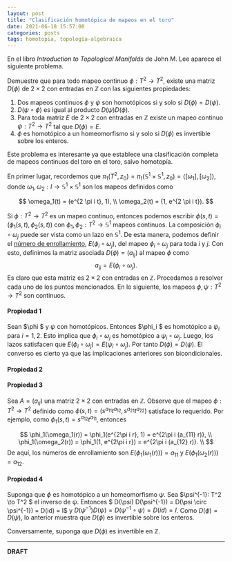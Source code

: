 ```yaml
---
layout: post
title: "Clasificación homotópica de mapeos en el toro"
date: 2021-06-18 15:57:00
categories: posts
tags: homotopia, topología-algebraica
---
```


En el libro *Introduction to Topological Manifolds* de John M. Lee aparece el siguiente problema.

Demuestre que para todo mapeo continuo $\phi: T^2 \to T^2$, existe una matriz $D(\phi)$ de $2 \times 2$ con entradas en $\mathbb Z$ con las siguientes propiedades:

1. Dos mapeos continuos $\phi$ y $\psi$ son homotópicos si y solo si $D(\phi) = D(\psi)$.
2. $D(\psi \circ \phi)$ es igual al producto $D(\psi) D(\phi)$.
3. Para toda matriz $E$ de $2 \times 2$ con entradas en $\mathbb Z$ existe un mapeo continuo $\psi: T^2 \to T^2$ tal que $D(\phi) = E$.
4. $\phi$ es homotópico a un homeomorfismo si y solo si $D(\phi)$ es invertible sobre los enteros.

Este problema es interesante ya que establece una clasificación completa de mapeos continuos del toro en el toro, salvo homotopía. 

En primer lugar, recordemos que $\pi_1(T^2, z_0) = \pi_1(\mathbb S^1 \times \mathbb S^1, z_0) = \langle [\omega_1], [\omega_2]\rangle$, donde $\omega_1, \omega_2: I \to \mathbb S^1  \times \mathbb S^1$ son los mapeos definidos como 


$$
\omega_1(t) = (e^{2 \pi i t}, 1), \\
\omega_2(t) = (1, e^{2 \pi i t}).
$$


Si $\phi: T^2 \to T^2$ es un mapeo continuo, entonces podemos escribir $\phi(s, t) = (\phi_1(s, t), \phi_2(s, t))$ con $\phi_1, \phi_2: T^2 \to \mathbb S^1$ mapeos continuos. La composición $\phi_i \circ \omega_j$ puede ser vista como un lazo en $\mathbb S^1$. De esta manera, podemos definir el [número de enrollamiento](https://www.luisgrivas.com/blog/posts/2021/05/21/prop-levantamientos.html), $E(\phi_i \circ \omega_j)$, del mapeo $\phi_i \circ \omega_j$ para toda $i$ y $j$. Con esto, definimos la matriz asociada $D(\phi) = (a_{ij})$ al mapeo $\phi$ como 
$$
a_{ij} = E(\phi_i \circ \omega_j).
$$
Es claro que esta matriz es  $2 \times 2$ con entradas en $\mathbb Z$. Procedamos a resolver cada uno de los puntos mencionados. En lo siguiente, los mapeos $\phi, \psi: T^2 \to T^2$ son continuos.



#### Propiedad 1

Sean $\phi $ y $\psi$ con homotópicos. Entonces $\phi_i $ es homotópico a $\psi_i$ para $i = 1, 2$. Esto implica que $\phi_i \circ \omega_j$ es homotópico a $\psi_i \circ \omega_j$. Luego, los lazos satisfacen que $E(\phi_i \circ \omega_j) = E(\psi_i \circ \omega_j)$. Por tanto $D(\phi) = D(\psi)$. El converso es cierto ya que las implicaciones anteriores son bicondicionales.



#### Propiedad 2



#### Propiedad 3

Sea $A = (a_{ij})$ una matriz $2 \times 2$ con entradas en $\mathbb Z$. Observe que el mapeo $\phi: T^2 \to T^2$ definido como $\phi(s, t) = (s^{a_{11}}t^{a_{12}}, s^{a_{21}}t^{a_{22}})$ satisface lo requerido. Por ejemplo, como $\phi_1(s, t) = s^{a_{12}}t^{a_{11}}$, entonces


$$
\phi_1(\omega_1(r)) = \phi_1(e^{2\pi i r}, 1) = e^{2\pi i (a_{11} r)}, \\
\phi_1(\omega_2(r)) = \phi_1(1, e^{2\pi i r}) = e^{2\pi i (a_{12} r)}. \\
$$
De aquí, los números de enrollamiento son $E(\phi_1(\omega_1(r))) = a_{11}$ y $E(\phi_1(\omega_2(r))) = a_{12}$.



#### Propiedad 4

Suponga que $\phi$ es homotópico a un homeomorfismo $\psi$. Sea $\psi^{-1}: T^2 \to T^2 $ el inverso de $\psi$. Entonces $ D(\psi) D(\psi^{-1}) = D(\psi \circ \psi^{-1}) = D(id) = I$ y $D(\psi^{-1}) D(\psi) = D(\psi^{-1} \circ \psi) = D(id) = I$. Como $D(\phi) = D(\psi)$, lo anterior muestra que $D(\phi)$ es invertible sobre los enteros. 

Conversamente, suponga que $D(\phi)$ es invertible en $\mathbb Z$.

---

**DRAFT**